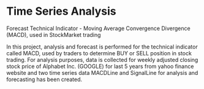 # Time Series Analysis
 Forecast Technical Indicator - Moving Average Convergence Divergence (MACD), used in StockMarket trading
 
 In this project, analysis and forecast is performed for the technical indicator called MACD, used by traders to determine BUY or SELL position in stock trading. For analysis purposes, data is collected for weekly adjusted closing stock price of Alphabet Inc. (GOOGLE) for last 5 years from yahoo finance website and two time series data MACDLine and SignalLine for analysis and forecasting has been created.
